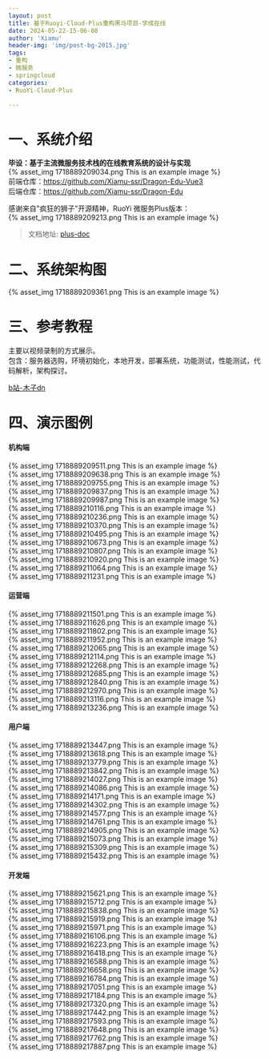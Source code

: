 ```yaml
---
layout: post
title: 基于Ruoyi-Cloud-Plus重构黑马项目-学成在线
date: 2024-05-22-15-06-08
author: 'Xiamu'
header-img: 'img/post-bg-2015.jpg'
tags:
- 重构
- 微服务
- springcloud
categories:
- RuoYi-Cloud-Plus

---
```



# 一、系统介绍

**毕设：基于主流微服务技术栈的在线教育系统的设计与实现**   
{% asset_img 1718889209034.png This is an example image %}  
前端仓库：<https://github.com/Xiamu-ssr/Dragon-Edu-Vue3>  
后端仓库：<https://github.com/Xiamu-ssr/Dragon-Edu>

感谢来自"疯狂的狮子"开源精神，RuoYi 微服务Plus版本：  
{% asset_img 1718889209213.png This is an example image %}
> 文档地址: [plus-doc](https://plus-doc.dromara.org)

# 二、系统架构图

{% asset_img 1718889209361.png This is an example image %}

# 三、参考教程

主要以视频录制的方式展示。  
包含：服务器选购，环境初始化，本地开发，部署系统，功能测试，性能测试，代码解析，架构探讨。

[b站-木子dn](https://www.bilibili.com/video/BV1GM4m1k7uN)

# 四、演示图例

#### 机构端

{% asset_img 1718889209511.png This is an example image %}  
{% asset_img 1718889209638.png This is an example image %}  
{% asset_img 1718889209755.png This is an example image %}  
{% asset_img 1718889209837.png This is an example image %}  
{% asset_img 1718889209987.png This is an example image %}  
{% asset_img 1718889210116.png This is an example image %}  
{% asset_img 1718889210236.png This is an example image %}  
{% asset_img 1718889210370.png This is an example image %}  
{% asset_img 1718889210495.png This is an example image %}  
{% asset_img 1718889210673.png This is an example image %}  
{% asset_img 1718889210807.png This is an example image %}  
{% asset_img 1718889210920.png This is an example image %}  
{% asset_img 1718889211064.png This is an example image %}  
{% asset_img 1718889211231.png This is an example image %}

#### 运营端

{% asset_img 1718889211501.png This is an example image %}  
{% asset_img 1718889211626.png This is an example image %}  
{% asset_img 1718889211802.png This is an example image %}  
{% asset_img 1718889211952.png This is an example image %}  
{% asset_img 1718889212065.png This is an example image %}  
{% asset_img 1718889212114.png This is an example image %}  
{% asset_img 1718889212268.png This is an example image %}  
{% asset_img 1718889212685.png This is an example image %}  
{% asset_img 1718889212840.png This is an example image %}  
{% asset_img 1718889212970.png This is an example image %}  
{% asset_img 1718889213116.png This is an example image %}  
{% asset_img 1718889213236.png This is an example image %}

#### 用户端

{% asset_img 1718889213447.png This is an example image %}  
{% asset_img 1718889213618.png This is an example image %}  
{% asset_img 1718889213779.png This is an example image %}  
{% asset_img 1718889213842.png This is an example image %}  
{% asset_img 1718889214027.png This is an example image %}  
{% asset_img 1718889214086.png This is an example image %}  
{% asset_img 1718889214171.png This is an example image %}  
{% asset_img 1718889214302.png This is an example image %}  
{% asset_img 1718889214577.png This is an example image %}  
{% asset_img 1718889214761.png This is an example image %}  
{% asset_img 1718889214905.png This is an example image %}  
{% asset_img 1718889215073.png This is an example image %}  
{% asset_img 1718889215309.png This is an example image %}  
{% asset_img 1718889215432.png This is an example image %}

#### 开发端

{% asset_img 1718889215621.png This is an example image %}  
{% asset_img 1718889215712.png This is an example image %}  
{% asset_img 1718889215838.png This is an example image %}  
{% asset_img 1718889215919.png This is an example image %}  
{% asset_img 1718889215971.png This is an example image %}  
{% asset_img 1718889216106.png This is an example image %}  
{% asset_img 1718889216223.png This is an example image %}  
{% asset_img 1718889216418.png This is an example image %}  
{% asset_img 1718889216588.png This is an example image %}  
{% asset_img 1718889216658.png This is an example image %}  
{% asset_img 1718889216784.png This is an example image %}  
{% asset_img 1718889217051.png This is an example image %}  
{% asset_img 1718889217184.png This is an example image %}  
{% asset_img 1718889217320.png This is an example image %}  
{% asset_img 1718889217442.png This is an example image %}  
{% asset_img 1718889217593.png This is an example image %}  
{% asset_img 1718889217648.png This is an example image %}  
{% asset_img 1718889217762.png This is an example image %}  
{% asset_img 1718889217887.png This is an example image %}
